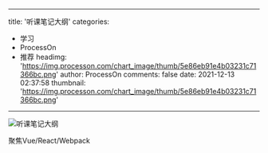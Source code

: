 
---
title: '听课笔记大纲'
categories: 
 - 学习
 - ProcessOn
 - 推荐
headimg: 'https://img.processon.com/chart_image/thumb/5e86eb91e4b03231c71366bc.png'
author: ProcessOn
comments: false
date: 2021-12-13 02:37:58
thumbnail: 'https://img.processon.com/chart_image/thumb/5e86eb91e4b03231c71366bc.png'
---

<div>   
<img class="thumb" alt="听课笔记大纲" src="https://img.processon.com/chart_image/thumb/5e86eb91e4b03231c71366bc.png" referrerpolicy="no-referrer">
<p>聚焦Vue/React/Webpack</p>  
</div>
            